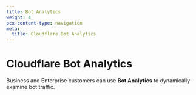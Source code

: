 ```yaml
---
title: Bot Analytics
weight: 4
pcx-content-type: navigation
meta:
  title: Cloudflare Bot Analytics
---
```


# Cloudflare Bot Analytics

Business and Enterprise customers can use **Bot Analytics** to dynamically examine bot traffic.

<DirectoryListing path="/bot-analytics" />
